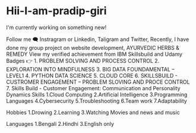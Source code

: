 # Hii-I-am-pradip-giri
I'm currently working on something new!

Follow me 🗨 Instragram or Linkedin, Taligram and Twitter,
Recently, I have done my group  project on website development, AYURVEDIC HERBS & REMEDY
View my verified achievement from IBM Skillsbuild and Udamy Badges 👉
    1.	PROBLEM SOLVING AND PROCESS CONTROL
    2.	EXPLORATION INTO MINDFULNESS
    3.	BIG DATA FOUNDAMENTAL – LEVEL1
    4.	PYTHON DATA SCIENCE
    5.	CLOUD CORE
    6.	SKILLSBUILD - CUSTROMER ENGAGEMENT – PROBLEM SLOVING AND PROCE CONTROL
    7.	Skills Build - Customer Engagement: Communication and Personality Dynamics
Skills
    1.Cloud Computing
    2.Artificial Intelligence
    3.Programming Languages
    4.Cybersecurity
    5.Troubleshooting
    6.Team work
    7.Adaptability
    
Hobbies
    1.Drowing
    2.Learning
    3.Watching Movies and news and music
    
Languages
    1.Bengali
    2.Hindhi
    3.English only
